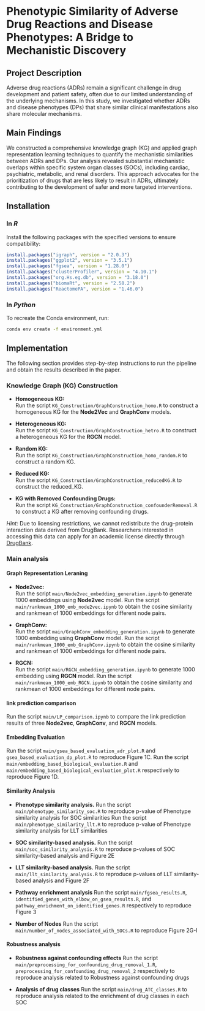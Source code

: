 # Phenotypic Similarity of Adverse Drug Reactions and Disease Phenotypes: A Bridge to Mechanistic Discovery

## Project Description
Adverse drug reactions (ADRs) remain a significant challenge in drug development and patient safety, often due to our limited understanding of the underlying mechanisms. In this study, we investigated whether ADRs and disease phenotypes (DPs) that share similar clinical manifestations also share molecular mechanisms. 

## Main Findings
We constructed a comprehensive knowledge graph (KG) and applied graph representation learning techniques to quantify the mechanistic similarities between ADRs and DPs. Our analysis revealed substantial mechanistic overlaps within specific system organ classes (SOCs), including cardiac, psychiatric, metabolic, and renal disorders. This approach advocates for the prioritization of drugs that are less likely to result in ADRs, ultimately contributing to the development of safer and more targeted interventions.


## Installation

### In *R*  
Install the following packages with the specified versions to ensure compatibility:  
```r
install.packages("igraph", version = "2.0.3")
install.packages("ggplot2", version = "3.5.1")
install.packages("fgsea", version = "1.28.0")
install.packages("clusterProfiler", version = "4.10.1")
install.packages("org.Hs.eg.db", version = "3.18.0")
install.packages("biomaRt", version = "2.58.2")
install.packages("ReactomePA", version = "1.46.0")
```
### In *Python* 
To recreate the Conda environment, run:

```bash
conda env create -f environment.yml
```


## Implementation

The following section provides step-by-step instructions to run the pipeline and obtain the results described in the paper.

### Knowledge Graph (KG) Construction

- **Homogeneous KG:**  
  Run the script `KG_Construction/GraphConstruction_homo.R` to construct a homogeneous KG for the **Node2Vec** and **GraphConv** models.

- **Heterogeneous KG:**  
  Run the script `KG_Construction/GraphConstruction_hetro.R` to construct a heterogeneous KG for the **RGCN** model.

- **Random KG:**  
  Run the script `KG_Construction/GraphConstruction_homo_random.R` to construct a random KG.

- **Reduced KG:**  
  Run the script `KG_Construction/GraphConstruction_reducedKG.R` to construct the reduced_KG.

- **KG with Removed Confounding Drugs:**  
  Run the script `KG_Construction/GraphConstruction_confounderRemoval.R` to construct a KG after removing confounding drugs.


*Hint:* Due to licensing restrictions, we cannot redistribute the drug–protein interaction data derived from DrugBank. Researchers interested in accessing this data can apply for an academic license directly through [DrugBank](https://www.drugbank.ca/).


### Main analysis

#### Graph Representation Leraning

- **Node2vec:**  
  Run the script `main/Node2vec_embedding_generation.ipynb` to generate 1000 embeddings using **Node2vec** model.
  Run the script `main/rankmean_1000_emb_node2vec.ipynb` to obtain the cosine similarity and rankmean of 1000 embeddings for different node pairs.


- **GraphConv:**  
  Run the script `main/GraphConv_embedding_generation.ipynb` to generate 1000 embedding using **GraphConv** model.
  Run the script `main/rankmean_1000_emb_GraphConv.ipynb` to obtain the cosine similarity and rankmean of 1000 embeddings for different node pairs.

- **RGCN:**  
  Run the script `main/RGCN_embedding_generation.ipynb` to generate 1000 embedding using **RGCN** model.
  Run the script `main/rankmean_1000_emb_RGCN.ipynb` to obtain the cosine similarity and rankmean of 1000 embeddings for different node pairs.

#### link prediction comparison
  Run the script `main/LP_comparison.ipynb` to compare the link prediction results of three **Node2vec**, **GraphConv**, and **RGCN** models.


#### Embedding Evaluation

  Run the script `main/gsea_based_evaluation_adr_plot.R` and `gsea_based_evaluation_dp_plot.R` to reproduce Figure 1C.
  Run the script `main/embedding_based_biological_evaluation.R` and `main/embedding_based_biological_evaluation_plot.R` respectively to reproduce Figure 1D.
  
#### Similarity Analysis

- **Phenotype similarity analysis.** 
  Run the script `main/phenotype_similarity_soc.R` to reproduce p-value of Phenotype similarity analysis for SOC similarities
  Run the script `main/phenotype_similarity_llt.R` to reproduce p-value of Phenotype similarity analysis for LLT similarities 

- **SOC similarity-based analysis.** 
  Run the script `main/soc_similarity_analysis.R` to reproduce p-values of SOC similarity-based analysis and Figure 2E

- **LLT similarity-based analysis.** 
  Run the script `main/llt_similarity_analysis.R` to reproduce p-values of LLT similarity-based analysis and Figure 2F

- **Pathway enrichment analysis**
  Run the script `main/fgsea_results.R`, `identified_genes_with_elbow_on_gsea_results.R`, and `pathway_enrichment_on_identified_genes.R` respectively to reproduce Figure 3

- **Number of Nodes**
  Run the script `main/number_of_nodes_associated_with_SOCs.R` to reproduce Figure 2G-I

#### Robustness analysis

- **Robustness against confounding effects**
  Run the script `main/preprocessing_for_confounding_drug_removal_1.R`, `preprocessing_for_confounding_drug_removal_2` respectively to reproduce analysis related to Robustness against confounding drugs

- **Analysis of drug classes**
  Run the script `main/drug_ATC_classes.R` to reproduce analysis related to the enrichment of drug classes in each SOC









